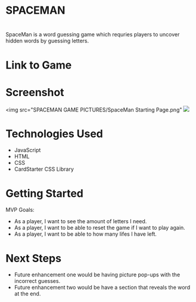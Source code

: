 # SPACEMAN
# <SpaceMan>
SpaceMan is a word guessing game which requries players to uncover hidden words by guessing letters. 
# Link to Game 

# Screenshot

<img src="SPACEMAN GAME PICTURES/SpaceMan Starting Page.png"
<img src="url to your image on imgur">

# Technologies Used

- JavaScript
- HTML
- CSS
- CardStarter CSS Library

# Getting Started
MVP Goals:
- As a player, I want to see the amount of letters I need. 
- As a player, I want to be able to reset the game if I want to play again.
- As a player, I want to be able to how many lifes I have left.  
# Next Steps

- Future enhancement one would be having picture pop-ups with the incorrect guesses.
- Future enhancement two would be have a section that reveals the word at the end. 

